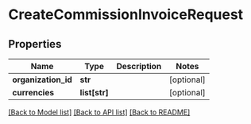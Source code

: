 # CreateCommissionInvoiceRequest

## Properties
Name | Type | Description | Notes
------------ | ------------- | ------------- | -------------
**organization_id** | **str** |  | [optional] 
**currencies** | **list[str]** |  | [optional] 

[[Back to Model list]](../README.md#documentation-for-models) [[Back to API list]](../README.md#documentation-for-api-endpoints) [[Back to README]](../README.md)

